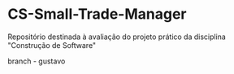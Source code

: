 # CS-Small-Trade-Manager
Repositório destinada à avaliação do projeto prático da disciplina "Construção de Software"

branch - gustavo
